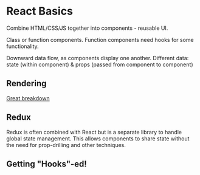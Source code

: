 # React Basics

Combine HTML/CSS/JS together into components - reusable UI.

Class or function components. Function components need hooks for some functionality.

Downward data flow, as components display one another. Different data: state (within component) & props (passed from component to component)

## Rendering

[Great breakdown](https://blog.isquaredsoftware.com/2020/05/blogged-answers-a-mostly-complete-guide-to-react-rendering-behavior/#memoize-everything)

## Redux

Redux is often combined with React but is a separate library to handle global state management. This allows components to share state without the need for prop-drilling and other techniques. 

## Getting "Hooks"-ed!

